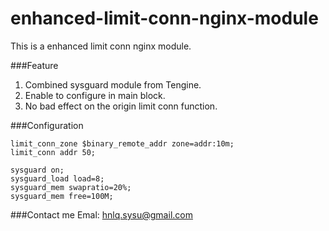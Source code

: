 enhanced-limit-conn-nginx-module
================================

This is a enhanced limit conn nginx module.

###Feature

1. Combined sysguard module from Tengine.
2. Enable to configure in main block.
3. No bad effect on the origin limit conn function.

###Configuration

```
limit_conn_zone $binary_remote_addr zone=addr:10m;
limit_conn addr 50;

sysguard on;
sysguard_load load=8;
sysguard_mem swapratio=20%;
sysguard_mem free=100M;
```

###Contact me
Emal: hnlq.sysu@gmail.com
